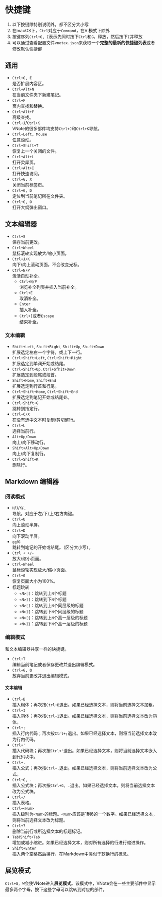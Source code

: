 # 快捷键
1. 以下按键除特别说明外，都不区分大小写
2. 在macOS下，`Ctrl`对应于`Command`，在Vi模式下除外
3. 按键序列`Ctrl+G, I`表示先同时按下`Ctrl`和`G`，释放，然后按下`I`并释放
4. 可以通过查看配置文件`vnotex.json`来获取一个**完整的最新的快捷键列表**或者修改默认快捷键

## 通用
- `Ctrl+G, E`  
是否扩展内容区。
- `Ctrl+Alt+N`  
在当前文件夹下新建笔记。
- `Ctrl+F`  
页内查找和替换。
- `Ctrl+Alt+F`  
高级查找。
- `Ctrl+J`/`Ctrl+K`  
VNote的很多部件均支持`Ctrl+J`和`Ctrl+K`导航。
- `Ctrl+Left, Mouse`  
任意滚动。
- `Ctrl+Shift+T`  
恢复上一个关闭的文件。
- `Ctrl+Alt+L`  
打开灵犀页。
- `Ctrl+Alt+I`  
打开快速访问。
- `Ctrl+G, X`  
关闭当前标签页。
- `Ctrl+G, D`  
定位到当前笔记所在文件夹。
- `Ctrl+G, O`  
打开大纲弹出窗口。

## 文本编辑器
- `Ctrl+S`  
保存当前更改。
- `Ctrl+Wheel`  
鼠标滚轮实现放大/缩小页面。
- `Ctrl+J/K`  
向下/向上滚动页面，不会改变光标。
- `Ctrl+N/P`  
激活自动补全。
    - `Ctrl+N/P`  
    浏览补全列表并插入当前补全。
    - `Ctrl+E`  
    取消补全。
    - `Enter`  
    插入补全。
    - `Ctrl+[`或者`Escape`  
    结束补全。

### 文本编辑
- `Shift+Left`, `Shift+Right`, `Shift+Up`, `Shift+Down`  
扩展选定左右一个字符，或上下一行。
- `Ctrl+Shift+Left`, `Ctrl+Shift+Right`  
扩展选定到单词开始或结尾。
- `Ctrl+Shift+Up`, `Ctrl+Sfhit+Down`  
扩展选定到段尾或段首。
- `Shift+Home`, `Shift+End`  
扩展选定到行首和行尾。
- `Ctrl+Shift+Home`, `Ctrl+Shift+End`  
扩展选定到笔记开始或结尾处。
- `Ctrl+Shift+G`  
跳转到指定行。
- `Ctrl+C/X`  
在没有选中文本时复制/剪切整行。
- `Ctrl+L`  
选择当前行。
- `Alt+Up/Down`  
向上/向下移动行。
- `Shift+Alt+Up/Down`  
向上/向下复制行。
- `Ctrl+Shift+K`  
删除行。

## Markdown 编辑器
### 阅读模式
- `H`/`J`/`K`/`L`  
导航，对应于左/下/上/右方向键。
- `Ctrl+U`  
向上滚动半屏。
- `Ctrl+D`  
向下滚动半屏。
- `gg`/`G`  
跳转到笔记的开始或结尾。（区分大小写）。
- `Ctrl + +/-`  
放大/缩小页面。
- `Ctrl+Wheel`  
鼠标滚轮实现放大/缩小页面。
- `Ctrl+0`  
恢复页面大小为100%。
- 标题跳转
    - `<N>[[`：跳转到上`N`个标题
    - `<N>]]`：跳转到下`N`个标题
    - `<N>[]`：跳转到上`N`个同层级的标题
    - `<N>][`：跳转到下`N`个同层级的标题
    - `<N>[{`：跳转到上`N`个高一层级的标题
    - `<N>]}`：跳转到下`N`个高一层级的标题

### 编辑模式
和文本编辑器共享一样的快捷键。

- `Ctrl+T`  
编辑当前笔记或者保存更改并退出编辑模式。
- `Ctrl+G, Q`  
放弃当前更改并退出编辑模式。

#### 文本编辑
- `Ctrl+B`  
插入粗体；再次按`Ctrl+B`退出。如果已经选择文本，则将当前选择文本加粗。
- `Ctrl+I`  
插入斜体；再次按`Ctrl+I`退出。如果已经选择文本，则将当前选择文本改为斜体。
- `Ctrl+;`  
插入行内代码；再次按`Ctrl+;`退出。如果已经选择文本，则将当前选择文本改为行内代码。
- `Ctrl+'`  
插入代码块；再次按`Ctrl+'`退出。如果已经选择文本，则将当前选择文本嵌入到代码块中。
- `Ctrl+.`  
插入公式；再次按`Ctrl+.`退出。如果已经选择文本，则将当前选择文本改为公式。
- `Ctrl+G, .`  
插入公式块；再次按`Ctrl+G, .`退出。如果已经选择文本，则将当前选择文本改为公式块。
- `Ctrl+/`  
插入表格。
- `Ctrl+<Num>`  
插入级别为`<Num>`的标题。`<Num>`应该是1到6的一个数字。如果已经选择文本，则将当前选择文本改为标题。
- `Ctrl+7`  
删除当前行或所选择文本的标题标记。
- `Tab`/`Shift+Tab`  
增加或减小缩进。如果已经选择文本，则对所有选择的行进行缩进操作。
- `Shift+Enter`  
插入两个空格然后换行，在Markdown中类似于软换行的概念。

## 展览模式
`Ctrl+G, W`会使VNote进入**展览模式**。该模式中，VNote会在一些主要部件中显示最多两个字母，按下这些字母可以跳转到对应的部件。
